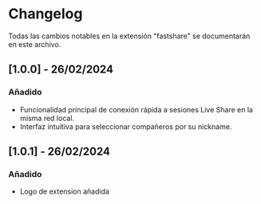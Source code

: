 # Changelog

Todas las cambios notables en la extensión "fastshare" se documentarán en este archivo.

## [1.0.0] - 26/02/2024

### Añadido

- Funcionalidad principal de conexión rápida a sesiones Live Share en la misma red local.
- Interfaz intuitiva para seleccionar compañeros por su nickname.

## [1.0.1] - 26/02/2024

### Añadido

- Logo de extension añadida
